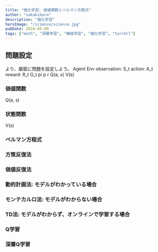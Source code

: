```yaml
---
title: "強化学習: 価値関数とベルマン方程式"
author: "sakakibara"
description: "強化学習"
heroImage: "/science/science.jpg"
pubDate: 2024-05-09
tags: ["math", "深層学習", "機械学習", "強化学習", "torchrl"]
---
```


## 問題設定
より、厳密に問題を設定しよう。
Agent
Env
observation: S_t
action: A_t
reward: R_t
G_t
pi
p
r
Q(a, s)
V(s)

### 価値関数
Q(a, s)

### 状態関数
V(s)

### ベルマン方程式

### 方策反復法

### 価値反復法

### 動的計画法: モデルがわかっている場合
### モンテカルロ法: モデルがわからない場合
### TD法: モデルがわからず、オンラインで学習する場合
### Q学習
### 深層Q学習
